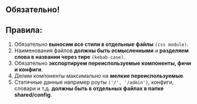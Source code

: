 ## Обязательно!
## Правила:
1. Обязательно **выносим все стили в отдельные файлы** `(css module)`.
2. Наименования файлов **должны быть осмысленными** и **разделяем слова в названии через тире** `(kebab-case)`.
3. Обязательно **экспортируем переиспользуемые компоненты, фичи и конфиги**.
4. Делим компоненты максимально на **мелкие переиспользуемые**.
5. Статичные данные например роуты `('/', '/admin')`, конфиги, словари и т.д. **должны быть в отдельных файлах в папке shared/config**.